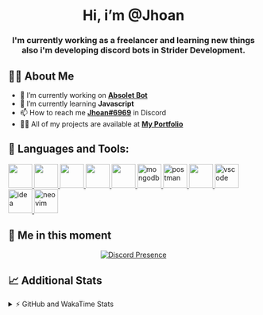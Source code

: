 <h1 align="center">Hi, i’m @Jhoan</h1>
<h3 align="center">I'm currently working as a freelancer and learning new things also i'm developing discord bots in Strider Development.</h3>

## 🙋‍♂️ About Me

- 🔭 I’m currently working on **[Absolet Bot](https://strider.cloud)**
- 🌱 I’m currently learning **Javascript**
- 📫 How to reach me **[Jhoan#6969](https://jhoan.monster/)** in Discord
- 👨‍💻 All of my projects are available at **[My Portfolio](https://jhoan.monster)**

## 🚀 Languages and Tools:
<p align="left"> 
    <a href="https://developer.mozilla.org/en-US/docs/Web/JavaScript" target="_blank"> <img src="https://img.icons8.com/color/48/000000/javascript.png" width="48" height="48"/> </a> 
    <a href="https://www.w3.org/html/" target="_blank"> <img src="https://img.icons8.com/color/48/000000/html-5.png" width="48" height="48"/> </a> 
    <a href="https://www.w3schools.com/css/" target="_blank"> <img src="https://img.icons8.com/color/48/000000/css3.png" width="48" height="48"/> </a> 
    <a href="https://getbootstrap.com" target="_blank"> <img src="https://img.icons8.com/color/48/000000/bootstrap.png" width="48" height="48"/> </a> 
    <a href="https://nodejs.org" target="_blank"> <img src="https://i.imgur.com/XX8lvL7.png" width="48" height="48"/> </a> 
    <a href="https://www.mongodb.com/" target="_blank"> <img src="https://i.imgur.com/nRtS3AN.png" alt="mongodb" width="48" height="48"/> </a> 
    <a href="https://postman.com" target="_blank"> <img src="https://www.vectorlogo.zone/logos/getpostman/getpostman-icon.svg" alt="postman" width="48" height="48"/> </a>   
    <a href="https://git-scm.com/" target="_blank"> <img src="https://img.icons8.com/color/48/000000/git.png" width="48" height="48"/> </a> 
    <a href="https://code.visualstudio.com" target="_blank" > <img src="https://upload.wikimedia.org/wikipedia/commons/thumb/9/9a/Visual_Studio_Code_1.35_icon.svg/2048px-Visual_Studio_Code_1.35_icon.svg.png" alt="vscode" width="48" height="48"> </a>
    <a href="https://www.jetbrains.com/es-es/idea/" target="_blank" > <img src="https://resources.jetbrains.com/storage/products/intellij-idea/img/meta/intellij-idea_logo_300x300.png" alt="idea" width="48" height="48"> </a>
    <a href="https://neovim.io" target="_blank"> <img src="https://icons.iconarchive.com/icons/papirus-team/papirus-apps/512/nvim-icon.png" alt="neovim" width="48" height="48"/> </a>
</p>
  
## 👤 Me in this moment
<p align="center">
    <a href="https://discord.com/users/852617426591154177" target="_blank" rel="nofollow">
        <img src="https://lanyard-profile-readme.vercel.app/api/852617426591154177?idleMessage=Probably%20coding%20Absolet..." alt="Discord Presence" align="center">
    </a>
</p>

## 📈 Additional Stats
<details>
    <summary>⚡ GitHub and WakaTime Stats</summary>
    <br/>

<!--START_SECTION:waka-->
![Code Time](http://img.shields.io/badge/Code%20Time-284%20hrs%2021%20mins-blue)

**🐱 My GitHub Data** 

> 🏆 685 Contributions in the Year 2022
 > 
> 📦 53.9 kB Used in GitHub's Storage 
 > 
> 💼 Opted to Hire
 > 
> 📜 4 Public Repositories 
 > 
> 🔑 25 Private Repositories  
 > 
**I'm an Early 🐤** 

```text
🌞 Morning    57 commits     ██░░░░░░░░░░░░░░░░░░░░░░░   9.08% 
🌆 Daytime    272 commits    ██████████░░░░░░░░░░░░░░░   43.31% 
🌃 Evening    264 commits    ██████████░░░░░░░░░░░░░░░   42.04% 
🌙 Night      35 commits     █░░░░░░░░░░░░░░░░░░░░░░░░   5.57%

```
📅 **I'm Most Productive on Saturday** 

```text
Monday       93 commits     ███░░░░░░░░░░░░░░░░░░░░░░   14.81% 
Tuesday      93 commits     ███░░░░░░░░░░░░░░░░░░░░░░   14.81% 
Wednesday    103 commits    ████░░░░░░░░░░░░░░░░░░░░░   16.4% 
Thursday     67 commits     ██░░░░░░░░░░░░░░░░░░░░░░░   10.67% 
Friday       70 commits     ██░░░░░░░░░░░░░░░░░░░░░░░   11.15% 
Saturday     118 commits    ████░░░░░░░░░░░░░░░░░░░░░   18.79% 
Sunday       84 commits     ███░░░░░░░░░░░░░░░░░░░░░░   13.38%

```


📊 **This Week I Spent My Time On** 

```text
⌚︎ Time Zone: America/Bogota

💬 Programming Languages: 
JavaScript               9 hrs 39 mins       ████████████████████████░   96.08% 
YAML                     7 mins              ░░░░░░░░░░░░░░░░░░░░░░░░░   1.32% 
JSON                     5 mins              ░░░░░░░░░░░░░░░░░░░░░░░░░   0.93% 
TypeScript               4 mins              ░░░░░░░░░░░░░░░░░░░░░░░░░   0.8% 
Java                     3 mins              ░░░░░░░░░░░░░░░░░░░░░░░░░   0.57%

🔥 Editors: 
VS Code                  10 hrs 2 mins       █████████████████████████   100.0%

🐱‍💻 Projects: 
Absolet-Bot              4 hrs 32 mins       ███████████░░░░░░░░░░░░░░   45.2% 
Strider-System           1 hr 59 mins        █████░░░░░░░░░░░░░░░░░░░░   19.85% 
fancy                    1 hr 43 mins        ████░░░░░░░░░░░░░░░░░░░░░   17.13% 
friend-spammer           50 mins             ██░░░░░░░░░░░░░░░░░░░░░░░   8.32% 
number-ostint            32 mins             █░░░░░░░░░░░░░░░░░░░░░░░░   5.39%

💻 Operating System: 
Linux                    10 hrs 2 mins       █████████████████████████   100.0%

```

**I Mostly Code in JavaScript** 

```text
JavaScript               15 repos            █████████████████░░░░░░░░   68.18% 
Java                     2 repos             ██░░░░░░░░░░░░░░░░░░░░░░░   9.09% 
SCSS                     2 repos             ██░░░░░░░░░░░░░░░░░░░░░░░   9.09% 
TypeScript               1 repo              █░░░░░░░░░░░░░░░░░░░░░░░░   4.55% 
Shell                    1 repo              █░░░░░░░░░░░░░░░░░░░░░░░░   4.55%

```



 Last Updated on 12/07/2022 16:18:30 UTC
<!--END_SECTION:waka-->
</details>
